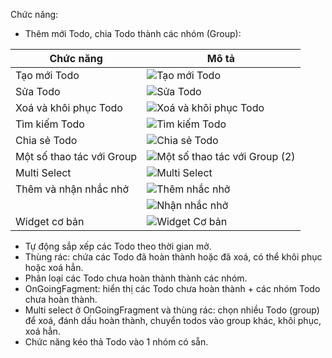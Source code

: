 Chức năng:
- Thêm mới Todo, chia Todo thành các nhóm (Group):

| Chức năng | Mô tả |
| --- | --- |
| Tạo mới Todo | ![Tạo mới Todo](https://user-images.githubusercontent.com/84552830/192386174-1416b8f6-1cfe-4043-af0b-762f90ae2d4b.gif) |
| Sửa Todo | ![Sửa Todo](https://user-images.githubusercontent.com/84552830/192385410-c6a29545-e301-456e-b5a9-3b096450b12a.gif) |
| Xoá và khôi phục Todo | ![Xoá và khôi phục Todo](https://user-images.githubusercontent.com/84552830/192386217-e2682cd0-4b07-4e3c-88c5-9bd89cc01b75.gif) |
| Tìm kiếm Todo | ![Tìm kiếm Todo](https://user-images.githubusercontent.com/84552830/192385446-daad8d95-3a7e-4290-b20e-0a7b6fe567a7.gif) |
| Chia sẻ Todo | ![Chia sẻ Todo](https://user-images.githubusercontent.com/84552830/192385543-c282f12d-f6ef-4066-82bb-0655f0670699.gif) |
| Một số thao tác với Group | ![Một số thao tác với Group (2)](https://user-images.githubusercontent.com/84552830/192385591-5403eb2b-e4c6-4648-9c5f-fa448b64a0c0.gif) |
| Multi Select | ![Multi Select](https://user-images.githubusercontent.com/84552830/192385656-34b7a055-2ff9-4ee6-9461-f01536568848.gif) |
| Thêm và nhận nhắc nhở | ![Thêm nhắc nhở](https://user-images.githubusercontent.com/84552830/192385839-8dd4fe63-8ced-4b17-8bab-9b0541f5c792.gif) |
||![Nhận nhắc nhở](https://user-images.githubusercontent.com/84552830/192385913-479db436-47ea-42fd-9b67-41d5281cdf73.gif) |
| Widget cơ bản | ![Widget Cơ bản](https://user-images.githubusercontent.com/84552830/192385968-15dec4bd-3ac2-48a7-9cb5-52823c4ca911.gif) |



- Tự động sắp xếp các Todo theo thời gian mở.
- Thùng rác: chứa các Todo đã hoàn thành hoặc đã xoá, có thể khôi phục hoặc xoá hẳn.
- Phân loại các Todo chưa hoàn thành thành các nhóm.
- OnGoingFagment: hiển thị các Todo chưa hoàn thành + các nhóm Todo chưa hoàn thành.
- Multi select ở OnGoingFragment và thùng rác: chọn nhiều Todo (group) để xoá, đánh dấu hoàn thành, chuyển todos vào group khác, khôi phục, xoá hẳn.
- Chức năng kéo thả Todo vào 1 nhóm có sẵn.
